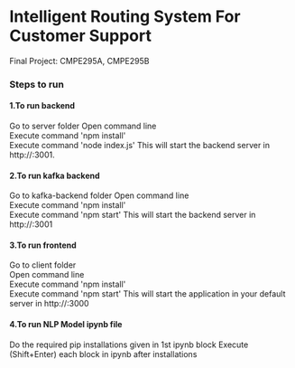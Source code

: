 # Intelligent Routing System For Customer Support
Final Project: CMPE295A, CMPE295B


### Steps to run

#### 1.To run backend
Go to server folder
Open command line <br />
Execute command 'npm install' <br />
Execute command 'node index.js' This will start the backend server in http://:3001.

#### 2.To run kafka backend
Go to kafka-backend folder
Open command line <br />
Execute command 'npm install' <br />
Execute command 'npm start' This will start the backend server in http://:3001

#### 3.To run frontend
Go to client folder <br />
Open command line <br />
Execute command 'npm install' <br />
Execute command 'npm start' This will start the application in your default server in http://:3000

#### 4.To run NLP Model ipynb file
Do the required pip installations given in 1st ipynb block
Execute (Shift+Enter) each block in ipynb after installations

